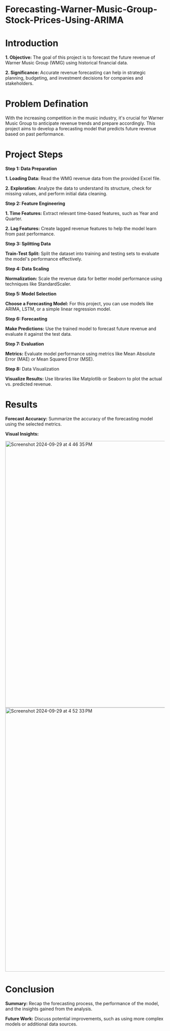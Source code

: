 # Forecasting-Warner-Music-Group-Stock-Prices-Using-ARIMA

# Introduction 

**1. Objective:** The goal of this project is to forecast the future revenue of Warner Music Group (WMG) using historical financial data.

**2. Significance:** Accurate revenue forecasting can help in strategic planning, budgeting, and investment decisions for companies and stakeholders.


# Problem Defination

With the increasing competition in the music industry, it's crucial for Warner Music Group to anticipate revenue trends and prepare accordingly. This project aims to develop a forecasting model that predicts future revenue based on past performance.


# Project Steps

**Step 1: Data Preparation**

**1. Loading Data:** Read the WMG revenue data from the provided Excel file.

**2. Exploration:** Analyze the data to understand its structure, check for missing values, and perform initial data cleaning.



**Step 2: Feature Engineering**

**1. Time Features:** Extract relevant time-based features, such as Year and Quarter.

**2. Lag Features:** Create lagged revenue features to help the model learn from past performance.



**Step 3: Splitting Data**

**Train-Test Split:** Split the dataset into training and testing sets to evaluate the model's performance effectively.



**Step 4: Data Scaling**

**Normalization:** Scale the revenue data for better model performance using techniques like StandardScaler.



**Step 5: Model Selection**

**Choose a Forecasting Model:** For this project, you can use models like ARIMA, LSTM, or a simple linear regression model.



**Step 6: Forecasting**

**Make Predictions:** Use the trained model to forecast future revenue and evaluate it against the test data.



**Step 7: Evaluation**

**Metrics:** Evaluate model performance using metrics like Mean Absolute Error (MAE) or Mean Squared Error (MSE).



**Step 8:** Data Visualization

**Visualize Results:** Use libraries like Matplotlib or Seaborn to plot the actual vs. predicted revenue.


# Results

**Forecast Accuracy:** Summarize the accuracy of the forecasting model using the selected metrics.

**Visual Insights:** 

<img width="841" alt="Screenshot 2024-09-29 at 4 46 35 PM" src="https://github.com/user-attachments/assets/29263958-796d-42e8-93a3-2042819e76ae">

<img width="833" alt="Screenshot 2024-09-29 at 4 52 33 PM" src="https://github.com/user-attachments/assets/8de0dee6-d3d7-45e0-b426-afdd697180e2">



# Conclusion

**Summary:** Recap the forecasting process, the performance of the model, and the insights gained from the analysis.

**Future Work:** Discuss potential improvements, such as using more complex models or additional data sources.
